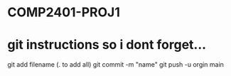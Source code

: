# COMP2401-PROJ1

# git instructions so i dont forget...
git add filename (. to add all)
git commit -m "name"
git push -u orgin main